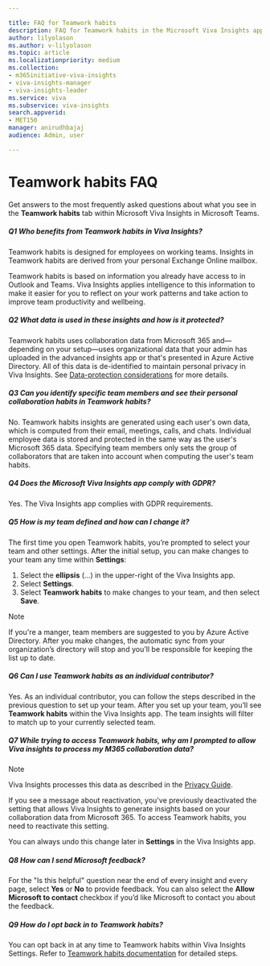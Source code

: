 ```yaml
---

title: FAQ for Teamwork habits
description: FAQ for Teamwork habits in the Microsoft Viva Insights app.
author: lilyolason
ms.author: v-lilyolason
ms.topic: article
ms.localizationpriority: medium 
ms.collection: 
- m365initiative-viva-insights 
- viva-insights-manager
- viva-insights-leader
ms.service: viva 
ms.subservice: viva-insights 
search.appverid: 
- MET150 
manager: anirudhbajaj
audience: Admin, user

---
```


# Teamwork habits FAQ

Get answers to the most frequently asked questions about what you see in the **Teamwork habits** tab within Microsoft Viva Insights in Microsoft Teams.

##### Q1 Who benefits from Teamwork habits in Viva Insights?

Teamwork habits is designed for employees on working teams. Insights in Teamwork habits are derived from your personal Exchange Online mailbox.

Teamwork habits is based on information you already have access to in Outlook and Teams. Viva Insights applies intelligence to this information to make it easier for you to reflect on your work patterns and take action to improve team productivity and wellbeing.

##### Q2 What data is used in these insights and how is it protected?

Teamwork habits uses collaboration data from Microsoft 365 and—depending on your setup—uses organizational data that your admin has uploaded in the advanced insights app or that's presented in Azure Active Directory. All of this data is de-identified to maintain personal privacy in Viva Insights. See [Data-protection considerations](../privacy/data-protection-considerations.md) for more details.

##### Q3 Can you identify specific team members and see their personal collaboration habits in Teamwork habits?

No. Teamwork habits insights are generated using each user's own data, which is computed from their email, meetings, calls, and chats. Individual employee data is stored and protected in the same way as the user's Microsoft 365 data. Specifying team members only sets the group of collaborators that are taken into account when computing the user's team habits.

##### Q4 Does the Microsoft Viva Insights app comply with GDPR?

Yes. The Viva Insights app complies with GDPR requirements.

##### Q5 How is my team defined and how can I change it?

The first time you open Teamwork habits, you’re prompted to select your team and other settings. After the initial setup, you can make changes to your team any time within **Settings**:

1. Select the **ellipsis** (...) in the upper-right of the Viva Insights app.
2. Select **Settings**.
3. Select **Teamwork habits** to make changes to your team, and then select **Save**.

>[!Note]
>If you're a manger, team members are suggested to you by Azure Active Directory. After you make changes, the automatic sync from your organization’s directory will stop and you'll be responsible for keeping the list up to date.

##### Q6 Can I use Teamwork habits as an individual contributor?

Yes. As an individual contributor, you can follow the steps described in the previous question to set up your team. After you set up your team, you’ll see **Teamwork habits** within the Viva Insights app. The team insights will filter to match up to your currently selected team. 

##### Q7 While trying to access Teamwork habits, why am I prompted to allow Viva insights to process my M365 collaboration data?

>[!Note]
>Viva Insights processes this data as described in the [Privacy Guide](/viva/insights/personal/overview/privacy-guide-users).

If you see a message about reactivation, you've previously deactivated the setting that allows Viva Insights to generate insights based on your collaboration data from Microsoft 365. To access Teamwork habits, you need to reactivate this setting.

You can always undo this change later in **Settings** in the Viva Insights app.

##### Q8 How can I send Microsoft feedback?

For the "Is this helpful" question near the end of every insight and every page, select **Yes** or **No** to provide feedback. You can also select the **Allow Microsoft to contact** checkbox if you’d like Microsoft to contact you about the feedback.

##### Q9 How do I opt back in to Teamwork habits?

You can opt back in at any time to Teamwork habits within Viva Insights Settings. Refer to [Teamwork habits documentation](teamwork-habits.md#disable-or-enable-teamwork-habits) for detailed steps.
